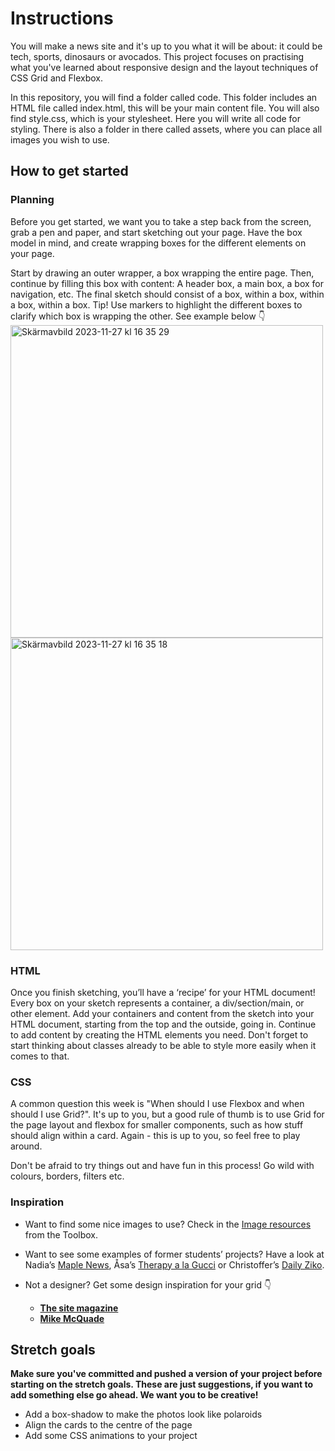 # Instructions
You will make a news site and it's up to you what it will be about: it could be tech, sports, dinosaurs or avocados. This project focuses on practising what you've learned about responsive design and the layout techniques of CSS Grid and Flexbox.

In this repository, you will find a folder called code. This folder includes an HTML file called index.html, this will be your main content file. You will also find style.css, which is your stylesheet. Here you will write all code for styling. There is also a folder in there called assets, where you can place all images you wish to use.

    
## How to get started
### Planning
Before you get started, we want you to take a step back from the screen, grab a pen and paper, and start sketching out your page. Have the box model in mind, and create wrapping boxes for the different elements on your page.

Start by drawing an outer wrapper, a box wrapping the entire page. Then, continue by filling this box with content: A header box, a main box, a box for navigation, etc. The final sketch should consist of a box, within a box, within a box, within a box. 
Tip! Use markers to highlight the different boxes to clarify which box is wrapping the other. See example below 👇
<img width="500" alt="Skärmavbild 2023-11-27 kl  16 35 29" src="https://github.com/Technigo/project-news-site/assets/51529201/4d8a34ef-1199-49e0-93ef-7e9ab24c8ec1">
<img width="500" alt="Skärmavbild 2023-11-27 kl  16 35 18" src="https://github.com/Technigo/project-news-site/assets/51529201/4cdf808a-c19e-47c9-9af1-479f6018f703">

### HTML
Once you finish sketching, you’ll have a ‘recipe’ for your HTML document! Every box on your sketch represents a container, a div/section/main, or other element. Add your containers and content from the sketch into your HTML document, starting from the top and the outside, going in. Continue to add content by creating the HTML elements you need. Don't forget to start thinking about classes already to be able to style more easily when it comes to that.

### CSS
A common question this week is "When should I use Flexbox and when should I use Grid?". It's up to you, but a good rule of thumb is to use Grid for the page layout and flexbox for smaller components, such as how stuff should align within a card. Again - this is up to you, so feel free to play around.

Don't be afraid to try things out and have fun in this process! Go wild with colours, borders, filters etc.

### Inspiration
- Want to find some nice images to use? Check in the [Image resources](https://www.notion.so/04237e2fdd624562acd58643dac93016?pvs=21) from the Toolbox.
- Want to see some examples of former students’ projects? Have a look at Nadia’s [Maple News](https://maple-news.netlify.app/), Åsa’s [Therapy a la Gucci](https://gallant-ritchie-7f8b1c.netlify.app/) or Christoffer’s [Daily Ziko](https://optimistic-bohr-c8ad3d.netlify.app/).

- Not a designer? Get some design inspiration for your grid 👇
  - [**The site magazine**](https://www.thesitemagazine.com/thesitemagazine)
  - [**Mike McQuade**](https://mikemcquade.com/)

## Stretch goals
**Make sure you've committed and pushed a version of your project before starting on the stretch goals. These are just suggestions, if you want to add something else go ahead. We want you to be creative!**

- Add a box-shadow to make the photos look like polaroids
- Align the cards to the centre of the page
- Add some CSS animations to your project
